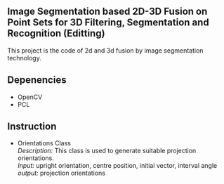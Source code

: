 ## Image Segmentation based 2D-3D Fusion on Point Sets for 3D Filtering, Segmentation and Recognition  (Editting)
This project is the code of 2d and 3d fusion by image segmentation technology.

## Depenencies
* OpenCV  
* PCL

## Instruction  
* Orientations Class   
*Description:* This class is used to generate suitable projection orientations.  
*Input:* upright orientation, centre position, initial vector, interval angle   
*output:* projection orientations  
